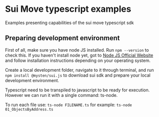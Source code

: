 # Sui Move typescript examples

Examples presenting capabilities of the sui move typescript sdk



## Preparing development environment

First of all, make sure you have node JS installed.  Run `npm --version` to check this. If you haven't install node yet, got to [Node JS Official Website](https://nodejs.org/en/download/) and follow installation instructions depending on your operating system.

Create a local development folder, navigate to it through terminal, and run  `npm install @mysten/sui.js` to download sui sdk and prepare your local development environment.

Typescript need to be transpiled to javascript to be ready for execution. However we can run it with a single command: ts-node. 

To run each file use: `ts-node FILENAME.ts` for example: `ts-node 01_ObjectsByAddress.ts` 
